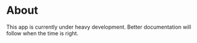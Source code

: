 # About

This app is currently under heavy development. Better documentation will follow when the time is right.
